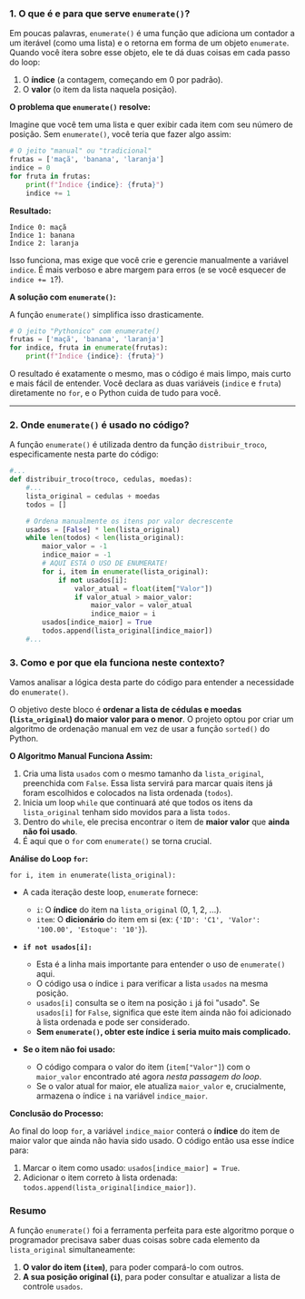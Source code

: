 ### 1. O que é e para que serve `enumerate()`?

Em poucas palavras, `enumerate()` é uma função que adiciona um contador a um iterável (como uma lista) e o retorna em forma de um objeto `enumerate`. Quando você itera sobre esse objeto, ele te dá duas coisas em cada passo do loop:

1.  O **índice** (a contagem, começando em 0 por padrão).
2.  O **valor** (o item da lista naquela posição).

**O problema que `enumerate()` resolve:**

Imagine que você tem uma lista e quer exibir cada item com seu número de posição. Sem `enumerate()`, você teria que fazer algo assim:

```python
# O jeito "manual" ou "tradicional"
frutas = ['maçã', 'banana', 'laranja']
indice = 0
for fruta in frutas:
    print(f"Índice {indice}: {fruta}")
    indice += 1
```
**Resultado:**
```
Índice 0: maçã
Índice 1: banana
Índice 2: laranja
```
Isso funciona, mas exige que você crie e gerencie manualmente a variável `indice`. É mais verboso e abre margem para erros (e se você esquecer de `indice += 1`?).

**A solução com `enumerate()`:**

A função `enumerate()` simplifica isso drasticamente.

```python
# O jeito "Pythonico" com enumerate()
frutas = ['maçã', 'banana', 'laranja']
for indice, fruta in enumerate(frutas):
    print(f"Índice {indice}: {fruta}")
```
O resultado é exatamente o mesmo, mas o código é mais limpo, mais curto e mais fácil de entender. Você declara as duas variáveis (`indice` e `fruta`) diretamente no `for`, e o Python cuida de tudo para você.

---

### 2. Onde `enumerate()` é usado no código?

A função `enumerate()` é utilizada dentro da função `distribuir_troco`, especificamente nesta parte do código:

```python
#...
def distribuir_troco(troco, cedulas, moedas):
    #...
    lista_original = cedulas + moedas
    todos = []

    # Ordena manualmente os itens por valor decrescente
    usados = [False] * len(lista_original)
    while len(todos) < len(lista_original):
        maior_valor = -1
        indice_maior = -1
        # AQUI ESTÁ O USO DE ENUMERATE!
        for i, item in enumerate(lista_original):
            if not usados[i]:
                valor_atual = float(item["Valor"])
                if valor_atual > maior_valor:
                    maior_valor = valor_atual
                    indice_maior = i
        usados[indice_maior] = True
        todos.append(lista_original[indice_maior])
    #...
```

### 3. Como e por que ela funciona neste contexto?

Vamos analisar a lógica desta parte do código para entender a necessidade do `enumerate()`.

O objetivo deste bloco é **ordenar a lista de cédulas e moedas (`lista_original`) do maior valor para o menor**. O projeto optou por criar um algoritmo de ordenação manual em vez de usar a função `sorted()` do Python.

**O Algoritmo Manual Funciona Assim:**

1.  Cria uma lista `usados` com o mesmo tamanho da `lista_original`, preenchida com `False`. Essa lista servirá para marcar quais itens já foram escolhidos e colocados na lista ordenada (`todos`).
2.  Inicia um loop `while` que continuará até que todos os itens da `lista_original` tenham sido movidos para a lista `todos`.
3.  Dentro do `while`, ele precisa encontrar o item de **maior valor** que **ainda não foi usado**.
4.  É aqui que o `for` com `enumerate()` se torna crucial.

**Análise do Loop `for`:**

`for i, item in enumerate(lista_original):`

*   A cada iteração deste loop, `enumerate` fornece:
    *   `i`: O **índice** do item na `lista_original` (0, 1, 2, ...).
    *   `item`: O **dicionário** do item em si (ex: `{'ID': 'C1', 'Valor': '100.00', 'Estoque': '10'}`).

*   **`if not usados[i]:`**
    *   Esta é a linha mais importante para entender o uso de `enumerate()` aqui.
    *   O código usa o índice `i` para verificar a lista `usados` na mesma posição.
    *   `usados[i]` consulta se o item na posição `i` já foi "usado". Se `usados[i]` for `False`, significa que este item ainda não foi adicionado à lista ordenada e pode ser considerado.
    *   **Sem `enumerate()`, obter este índice `i` seria muito mais complicado.**

*   **Se o item não foi usado:**
    *   O código compara o valor do item (`item["Valor"]`) com o `maior_valor` encontrado até agora *nesta passagem do loop*.
    *   Se o valor atual for maior, ele atualiza `maior_valor` e, crucialmente, armazena o índice `i` na variável `indice_maior`.

**Conclusão do Processo:**

Ao final do loop `for`, a variável `indice_maior` conterá o **índice** do item de maior valor que ainda não havia sido usado. O código então usa esse índice para:
1.  Marcar o item como usado: `usados[indice_maior] = True`.
2.  Adicionar o item correto à lista ordenada: `todos.append(lista_original[indice_maior])`.

### Resumo

A função `enumerate()` foi a ferramenta perfeita para este algoritmo porque o programador precisava saber duas coisas sobre cada elemento da `lista_original` simultaneamente:
1.  **O valor do item (`item`)**, para poder compará-lo com outros.
2.  **A sua posição original (`i`)**, para poder consultar e atualizar a lista de controle `usados`.

